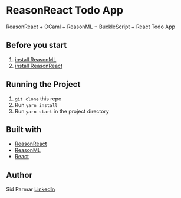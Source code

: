 # ReasonReact Todo App

ReasonReact + OCaml + ReasonML + BuckleScript + React Todo App

## Before you start

1.  [install ReasonML](https://reasonml.github.io/docs/en/global-installation.html)
2.  [install ReasonReact](https://reasonml.github.io/reason-react/docs/en/installation.html)

## Running the Project

1.  `git clone` this repo
2.  Run `yarn install`
3.  Run `yarn start` in the project directory

## Built with

* [ReasonReact](https://reasonml.github.io/reason-react/)
* [ReasonML](https://reasonml.github.io/)
* [React](https://reactjs.org/)

## Author

Sid Parmar [LinkedIn](www.linkedin.com/in/siddharth-parmar-a901a075)
